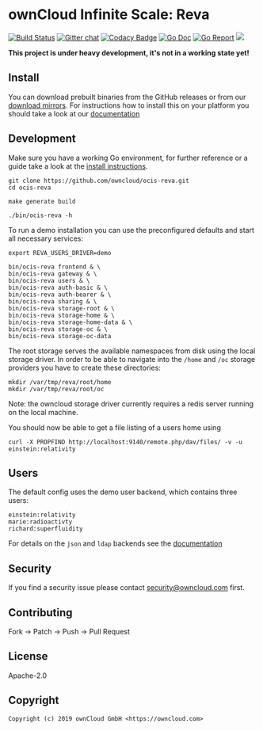 # ownCloud Infinite Scale: Reva

[![Build Status](https://cloud.drone.io/api/badges/owncloud/ocis-reva/status.svg)](https://cloud.drone.io/owncloud/ocis-reva)
[![Gitter chat](https://badges.gitter.im/cs3org/reva.svg)](https://gitter.im/cs3org/reva)
[![Codacy Badge](https://api.codacy.com/project/badge/Grade/6f1eaaa399294d959ef7b3b10deed41d)](https://www.codacy.com/manual/owncloud/ocis-reva?utm_source=github.com&utm_medium=referral&utm_content=owncloud/ocis-reva&utm_campaign=Badge_Grade)
[![Go Doc](https://godoc.org/github.com/owncloud/ocis-reva?status.svg)](http://godoc.org/github.com/owncloud/ocis-reva)
[![Go Report](http://goreportcard.com/badge/github.com/owncloud/ocis-reva)](http://goreportcard.com/report/github.com/owncloud/ocis-reva)
[![](https://images.microbadger.com/badges/image/owncloud/ocis-reva.svg)](http://microbadger.com/images/owncloud/ocis-reva "Get your own image badge on microbadger.com")

**This project is under heavy development, it's not in a working state yet!**

## Install
You can download prebuilt binaries from the GitHub releases or from our [download mirrors](http://download.owncloud.com/ocis/reva/). For instructions how to install this on your platform you should take a look at our [documentation](https://owncloud.github.io/extensions/ocis_reva/)

## Development
Make sure you have a working Go environment, for further reference or a guide take a look at the [install instructions](http://golang.org/doc/install.html).

    git clone https://github.com/owncloud/ocis-reva.git
    cd ocis-reva

    make generate build

    ./bin/ocis-reva -h

To run a demo installation you can use the preconfigured defaults and start all necessary services:

    export REVA_USERS_DRIVER=demo

    bin/ocis-reva frontend & \
    bin/ocis-reva gateway & \
    bin/ocis-reva users & \
    bin/ocis-reva auth-basic & \
    bin/ocis-reva auth-bearer & \
    bin/ocis-reva sharing & \
    bin/ocis-reva storage-root & \
    bin/ocis-reva storage-home & \
    bin/ocis-reva storage-home-data & \
    bin/ocis-reva storage-oc & \
    bin/ocis-reva storage-oc-data

The root storage serves the available namespaces from disk using the local storage driver. In order to be able to navigate into the `/home` and `/oc` storage providers you have to create these directories:

    mkdir /var/tmp/reva/root/home
    mkdir /var/tmp/reva/root/oc

Note: the owncloud storage driver currently requires a redis server running on the local machine.

You should now be able to get a file listing of a users home using

    curl -X PROPFIND http://localhost:9140/remote.php/dav/files/ -v -u einstein:relativity

## Users
The default config uses the demo user backend, which contains three users:

    einstein:relativity
    marie:radioactivty
    richard:superfluidity

For details on the `json` and `ldap` backends see the [documentation](https://owncloud.github.io/extensions/ocis_reva/users/)

## Security
If you find a security issue please contact [security@owncloud.com](mailto:security@owncloud.com) first.

## Contributing
Fork -> Patch -> Push -> Pull Request

## License
Apache-2.0

## Copyright

    Copyright (c) 2019 ownCloud GmbH <https://owncloud.com>
